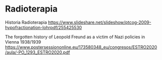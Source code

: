 # Radioterapia

Historia Radioterapia
https://www.slideshare.net/slideshow/ptcog-2009-hypofractionation-lohrpdf/255425530

The forgotten history of Leopold Freund as a victim of Nazi policies in Vienna 1938/1939
https://www.postersessiononline.eu/173580348_eu/congresos/ESTRO2020/aula/-PO_1293_ESTRO2020.pdf
